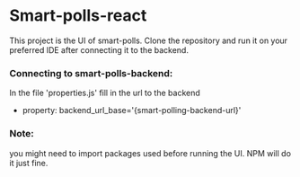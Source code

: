# Smart-polls-react

This project is the UI of smart-polls.
Clone the repository and run it on your preferred IDE after connecting it to the backend.

### Connecting to smart-polls-backend:
In the file 'properties.js' fill in the url to the backend
- property: backend_url_base='{smart-polling-backend-url}'

### Note: 
you might need to import packages used before running the UI. 
NPM will do it just fine.
